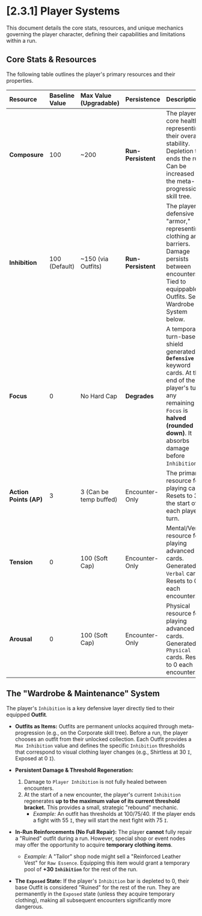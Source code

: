 # [2.3.1] Player Systems

This document details the core stats, resources, and unique mechanics governing the player character, defining their capabilities and limitations within a run.

## Core Stats & Resources

The following table outlines the player's primary resources and their properties.

| Resource         | Baseline Value    | Max Value (Upgradable)   | Persistence        | Description                                                                                                      |
| :--------------- | :---------------- | :----------------------- | :----------------- | :--------------------------------------------------------------------------------------------------------------- |
| **Composure**    | 100               | ~200                     | **Run-Persistent** | The player's core health, representing their overall stability. Depletion to 0 ends the run. Can be increased via the meta-progression skill tree.  |
| **Inhibition**   | 100 (Default)     | ~150 (via Outfits)       | **Run-Persistent** | The player's defensive "armor," representing clothing and barriers. Damage persists between encounters. Tied to equippable Outfits. See Wardrobe System below. |
| **Focus**          | 0                 | No Hard Cap              | **Degrades**       | A temporary, turn-based shield generated by **`Defensive`** keyword cards. At the end of the player's turn, any remaining `Focus` is **halved (rounded down)**. It absorbs damage before `Inhibition`. |
| **Action Points (AP)**| 3              | 3 (Can be temp buffed)   | Encounter-Only     | The primary resource for playing cards. Resets to 3 at the start of each player turn.                                |
| **Tension**        | 0                 | 100 (Soft Cap)           | Encounter-Only     | Mental/Verbal resource for playing advanced cards. Generated by `Verbal` cards. Resets to 0 each encounter.                   |
| **Arousal**      | 0                 | 100 (Soft Cap)           | Encounter-Only     | Physical resource for playing advanced cards. Generated by `Physical` cards. Resets to 0 each encounter.                        |

## The "Wardrobe & Maintenance" System

The player's `Inhibition` is a key defensive layer directly tied to their equipped **Outfit**.

*   **Outfits as Items:** Outfits are permanent unlocks acquired through meta-progression (e.g., on the Corporate skill tree). Before a run, the player chooses an outfit from their unlocked collection. Each Outfit provides a `Max Inhibition` value and defines the specific `Inhibition` thresholds that correspond to visual clothing layer changes (e.g., Shirtless at 30 `I`, Exposed at 0 `I`).

*   **Persistent Damage & Threshold Regeneration:**
    1.  Damage to `Player Inhibition` is not fully healed between encounters.
    2.  At the start of a new encounter, the player's current `Inhibition` regenerates **up to the maximum value of its current threshold bracket.** This provides a small, strategic "rebound" mechanic.
        *   *Example:* An outfit has thresholds at 100/75/40. If the player ends a fight with 55 `I`, they will start the next fight with 75 `I`.

*   **In-Run Reinforcements (No Full Repair):** The player **cannot** fully repair a "Ruined" outfit during a run. However, special shop or event nodes may offer the opportunity to acquire **temporary clothing items**.
    *   *Example:* A "Tailor" shop node might sell a "Reinforced Leather Vest" for `Raw Essence`. Equipping this item would grant a temporary pool of **+30 `Inhibition`** for the rest of the run.

*   **The `Exposed` State:** If the player's `Inhibition` bar is depleted to 0, their base Outfit is considered "Ruined" for the rest of the run. They are permanently in the `Exposed` state (unless they acquire temporary clothing), making all subsequent encounters significantly more dangerous.